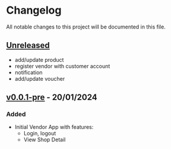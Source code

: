 # Changelog

All notable changes to this project will be documented in this file.

## [Unreleased]

- add/update product
- register vendor with customer account
- notification
- add/update voucher

## [v0.0.1-pre] - 20/01/2024

### Added

- Initial Vendor App with features:
  - Login, logout
  - View Shop Detail

[unreleased]: https://github.com/venhha/flutter_vtv/compare/v0.0.1-pre...HEAD
<!-- [v0.0.2-pre]: https://github.com/venhha/flutter_vtv/compare/v0.0.1-pre...v0.0.2-pre -->
[v0.0.1-pre]: https://github.com/venhha/flutter_vtv/releases/tag/v0.0.1-pre

